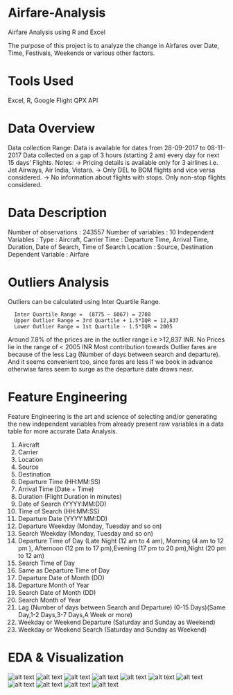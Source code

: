 # Airfare-Analysis
Airfare Analysis using R and Excel

The purpose of this project is to analyze the change in Airfares over Date, Time, Festivals, Weekends or various other factors. 

# Tools Used
Excel, R, Google Flight QPX API

# Data Overview
Data collection Range: Data is available for dates from 28-09-2017 to 08-11-2017
Data collected on a gap of 3 hours (starting 2 am) every day for next 15 days’ Flights. 
Notes:
-> Pricing details is available only for 3 airlines i.e. Jet Airways, Air India, Vistara. 
-> Only DEL to BOM flights and vice versa considered. 
-> No information about flights with stops. Only non-stop flights considered.

# Data Description
Number of observations : 243557
Number of variables : 10
Independent Variables : 
Type : Aircraft,  Carrier
Time : Departure Time, Arrival Time, Duration, Date of Search, Time of Search
Location : Source, Destination
Dependent Variable : Airfare

# Outliers Analysis
Outliers can be calculated using Inter Quartile Range.

      Inter Quartile Range =  (8775 – 6067) = 2708
      Upper Outlier Range = 3rd Quartile + 1.5*IQR = 12,837
      Lower Outlier Range = 1st Quartile - 1.5*IQR = 2005

Around 7.8% of the prices are in the outlier range i.e  >12,837 INR. 
No Prices lie in the range of < 2005 INR
Most contribution towards Outlier fares are because of the less Lag 
(Number of days between search and departure). 
And it seems convenient too, since fares 
are less if we book in advance otherwise fares seem to surge as the departure date draws near.

# Feature Engineering
Feature Engineering is the art and science of selecting and/or generating the new independent variables from already present raw variables in a data table for more accurate Data Analysis.
1. Aircraft
2. Carrier
3. Location
4. Source
5. Destination
6. Departure Time (HH:MM:SS)
7. Arrival Time (Date + Time)
8. Duration (Flight Duration in minutes)
9. Date of Search (YYYY:MM:DD)
10. Time of Search (HH:MM:SS)
11. Departure Date (YYYY:MM:DD)
12. Departure Weekday (Monday, Tuesday and so on)
13. Search Weekday (Monday, Tuesday and so on)
14. Departure Time of Day (Late Night (12 am to 4 am), Morning (4 am to 12 pm ), Afternoon (12 pm to 17 pm),Evening (17 pm to 20 pm),Night (20 pm to 12 am)
15. Search Time of Day
16. Same as Departure Time of Day
17. Departure Date of Month (DD)
18. Departure Month of Year
19. Search Date of Month (DD)
20. Search Month of Year
21. Lag (Number of days between Search and Departure) (0-15 Days)(Same Day,1-2 Days,3-7 Days,A Week or more)
22. Weekday or Weekend Departure (Saturday and Sunday as Weekend)
23. Weekday or Weekend Search (Saturday and Sunday as Weekend)

# EDA & Visualization
![alt text](https://github.com/nisha1992/Airfare-Analysis/blob/master/AirfareoveAircrafts.png)
![alt text](https://github.com/nisha1992/Airfare-Analysis/blob/master/AirfaresoverAircrafts.png)
![alt text](https://github.com/nisha1992/Airfare-Analysis/blob/master/AirfarevsDepartTimeofDay.png)
![alt text](https://github.com/nisha1992/Airfare-Analysis/blob/master/AirfarevsDepartureDates.png)
![alt text](https://github.com/nisha1992/Airfare-Analysis/blob/master/AirfarevsDepartureTOD.png)
![alt text](https://github.com/nisha1992/Airfare-Analysis/blob/master/AirfarevsLag.png)
![alt text](https://github.com/nisha1992/Airfare-Analysis/blob/master/AirfarevsLagBoxplot.png)
![alt text](https://github.com/nisha1992/Airfare-Analysis/blob/master/AirfarevsWeekdays.png)
![alt text](https://github.com/nisha1992/Airfare-Analysis/blob/master/DeparturDatesvsAirfare.png)
![alt text](https://github.com/nisha1992/Airfare-Analysis/blob/master/SearchTODvsAirfare.png)
![alt text](https://github.com/nisha1992/Airfare-Analysis/blob/master/WeekdayendvsAirfare.png)


